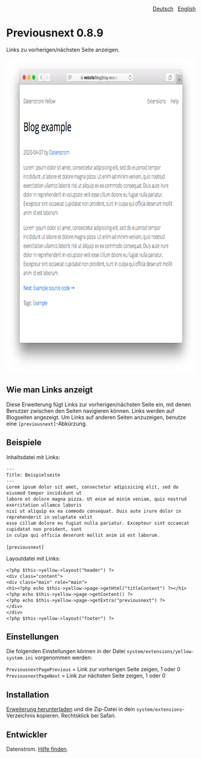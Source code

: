 <p align="right"><a href="README-de.md">Deutsch</a> &nbsp; <a href="README.md">English</a></p>

Previousnext 0.8.9
==================
Links zu vorherigen/nächsten Seite anzeigen.

<p align="center"><img src="previousnext-screenshot.png?raw=true" width="795" height="836" alt="Bildschirmfoto"></p>

## Wie man Links anzeigt

Diese Erweiterung fügt Links zur vorherigen/nächsten Seite ein, mit denen Benutzer zwischen den Seiten navigieren können. Links werden auf Blogseiten angezeigt. Um Links auf anderen Seiten anzuzeigen, benutze eine `[previousnext]`-Abkürzung.

## Beispiele

Inhaltsdatei mit Links:

    ---
    Title: Beispielseite
    ---
    Lorem ipsum dolor sit amet, consectetur adipisicing elit, sed do eiusmod tempor incididunt ut 
    labore et dolore magna pizza. Ut enim ad minim veniam, quis nostrud exercitation ullamco laboris 
    nisi ut aliquip ex ea commodo consequat. Duis aute irure dolor in reprehenderit in voluptate velit 
    esse cillum dolore eu fugiat nulla pariatur. Excepteur sint occaecat cupidatat non proident, sunt 
    in culpa qui officia deserunt mollit anim id est laborum.

    [previousnext]

Layoutdatei mit Links:

    <?php $this->yellow->layout("header") ?>
    <div class="content">
    <div class="main" role="main">
    <h1><?php echo $this->yellow->page->getHtml("titleContent") ?></h1>
    <?php echo $this->yellow->page->getContent() ?>
    <?php echo $this->yellow->page->getExtra("previousnext") ?>
    </div>
    </div>
    <?php $this->yellow->layout("footer") ?>

## Einstellungen

Die folgenden Einstellungen können in der Datei `system/extensions/yellow-system.ini` vorgenommen werden:

`PreviousnextPagePrevious` = Link zur vorherigen Seite zeigen, 1 oder 0  
`PreviousnextPageNext` = Link zur nächsten Seite zeigen, 1 oder 0  

## Installation

[Erweiterung herunterladen](https://github.com/datenstrom/yellow-extensions/raw/master/zip/previousnext.zip) und die Zip-Datei in dein `system/extensions`-Verzeichnis kopieren. Rechtsklick bei Safari.

## Entwickler

Datenstrom. [Hilfe finden](https://datenstrom.se/de/yellow/help/).
